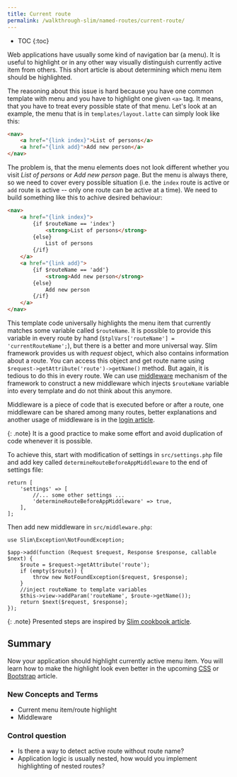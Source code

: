 ```yaml
---
title: Current route
permalink: /walkthrough-slim/named-routes/current-route/
---
```


* TOC
{:toc}

Web applications have usually some kind of navigation bar (a menu). It is useful to highlight or in any other
way visually distinguish currently active item from others. This short article is about determining which menu item
should be highlighted.

The reasoning about this issue is hard because you have one common template with menu and you have to highlight
one given `<a>` tag. It means, that you have to treat every possible state of that menu. Let's look at an example,
the menu that is in `templates/layout.latte` can simply look like this:

~~~ html
<nav>
    <a href="{link index}">List of persons</a>
    <a href="{link add}">Add new person</a>
</nav>
~~~

The problem is, that the menu elements does not look different whether you visit *List of persons* or *Add new person*
page. But the menu is always there, so we need to cover every possible situation (i.e. the `index` route is active or
`add` route is active -- only one route can be active at a time). We need to build something like this to achive
desired behaviour:  

~~~ html
<nav>
    <a href="{link index}">
        {if $routeName == 'index'}
            <strong>List of persons</strong>
        {else}
            List of persons
        {/if}
    </a>
    <a href="{link add}">
        {if $routeName == 'add'}
            <strong>Add new person</strong>
        {else}
            Add new person
        {/if}
    </a>
</nav>
~~~

This template code universally highlights the menu item that currently matches some variable called `$routeName`.
It is possible to provide this variable in every route by hand (`$tplVars['routeName'] = 'currentRouteName';`),
but there is a better and more universal way. Slim framework provides us with *request* object, which also contains
information about a route. You can access this object and get route name using `$request->getAttribute('route')->getName()`
method. But again, it is tedious to do this in every route. We can use [middleware](https://www.slimframework.com/docs/v3/concepts/middleware.html)
mechanism of the framework to construct a new middleware which injects `$routeName` variable into every template
and do not think about this anymore.

Middleware is a piece of code that is executed before or after a route, one middleware can be shared among
many routes, better explanations and another usage of middleware is in the [login article](/walkthrough-slim/login/).

{: .note}
It is a good practice to make some effort and avoid duplication of code whenever it is possible.

To achieve this, start with modification of settings in `src/settings.php` file and add key called
`determineRouteBeforeAppMiddleware` to the end of settings file:

~~~ php?start_inline=1
return [
    'settings' => [
        //... some other settings ...
        'determineRouteBeforeAppMiddleware' => true,
    ],
];
~~~

Then add new middleware in `src/middleware.php`:

~~~ php?start_inline=1
use Slim\Exception\NotFoundException;

$app->add(function (Request $request, Response $response, callable $next) {
    $route = $request->getAttribute('route');
    if (empty($route)) {
        throw new NotFoundException($request, $response);
    }
    //inject routeName to template variables
    $this->view->addParam('routeName', $route->getName());
    return $next($request, $response);
});
~~~

{: .note}
Presented steps are inspired by [Slim cookbook article](https://www.slimframework.com/docs/v3/cookbook/retrieving-current-route.html).

## Summary
Now your application should highlight currently active menu item. You will learn how to make the highlight look even
better in the upcoming [CSS](/walkthrough-slim/css/) or [Bootstrap](/walkthrough-slim/css/bootstrap/) article.

### New Concepts and Terms
- Current menu item/route highlight
- Middleware

### Control question
- Is there a way to detect active route without route name?
- Application logic is usually nested, how would you implement highlighting of nested routes?